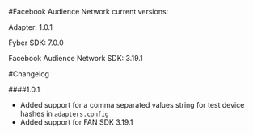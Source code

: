 #Facebook Audience Network current versions:

Adapter: 1.0.1

Fyber SDK: 7.0.0

Facebook Audience Network SDK: 3.19.1

#Changelog

####1.0.1

- Added support for a comma separated values string for test device hashes in `adapters.config`
- Added support for FAN SDK 3.19.1
